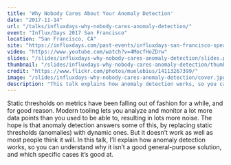 ```yaml
---
title: 'Why Nobody Cares About Your Anomaly Detection'
date: "2017-11-14"
url: "/talks/influxdays-why-nobody-cares-anomaly-detection/"
event: "Influx/Days 2017 San Francisco"
location: "San Francisco, CA"
site: "https://influxdays.com/past-events/influxdays-san-francisco-speakers/"
video: "https://www.youtube.com/watch?v=4MocfHoZDrw"
slides: "/slides/influxdays-why-nobody-cares-anomaly-detection/slides.pdf"
thumbnail: "/slides/influxdays-why-nobody-cares-anomaly-detection/thumbnail.jpg"
credit: "https://www.flickr.com/photos/muelebius/14113267399/"
image: "/slides/influxdays-why-nobody-cares-anomaly-detection/cover.jpg"
description: "This talk explains how anomaly detection works, so you can understand why it isn’t a good general-purpose solution, and which specific cases it’s good at."
---
```


Static thresholds on metrics have been falling out of fashion for a while, and for good reason. Modern tooling lets you analyze and monitor a lot more data points than you used to be able to, resulting in lots more noise. The hope is that anomaly detection answers some of this, by replacing static thresholds (anomalies) with dynamic ones. But it doesn’t work as well as most people think it will. In this talk, I’ll explain how anomaly detection works, so you can understand why it isn’t a good general-purpose solution, and which specific cases it’s good at.
